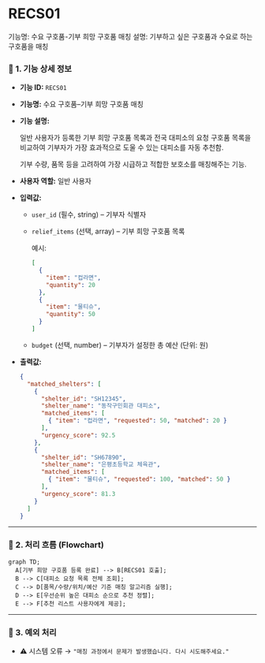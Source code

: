 # RECS01

기능명: 수요 구호품-기부 희망 구호품 매칭
설명: 기부하고 싶은 구호품과 수요로 하는 구호품을 매칭

### **📌 1. 기능 상세 정보**

- **기능 ID:** `RECS01`
- **기능명:** 수요 구호품–기부 희망 구호품 매칭
- **기능 설명:**
    
    일반 사용자가 등록한 기부 희망 구호품 목록과 전국 대피소의 요청 구호품 목록을 비교하여 기부자가 가장 효과적으로 도울 수 있는 대피소를 자동 추천함.
    
    기부 수량, 품목 등을 고려하여 가장 시급하고 적합한 보호소를 매칭해주는 기능.
    
- **사용자 역할:** 일반 사용자
- **입력값:**
    - `user_id` (필수, string) – 기부자 식별자
    - `relief_items` (선택, array) – 기부 희망 구호품 목록
        
        예시:
        
        ```json
        [
          {
            "item": "컵라면",
            "quantity": 20
          },
          {
            "item": "물티슈",
            "quantity": 50
          }
        ]
        
        ```
        
    - `budget` (선택, number) – 기부자가 설정한 총 예산 (단위: 원)
- **출력값:**
    
    ```json
    {
      "matched_shelters": [
        {
          "shelter_id": "SH12345",
          "shelter_name": "동작구민회관 대피소",
          "matched_items": [
            { "item": "컵라면", "requested": 50, "matched": 20 }
          ],
          "urgency_score": 92.5
        },
        {
          "shelter_id": "SH67890",
          "shelter_name": "은평초등학교 체육관",
          "matched_items": [
            { "item": "물티슈", "requested": 100, "matched": 50 }
          ],
          "urgency_score": 81.3
        }
      ]
    }
    
    ```
    

---

### **📌 2. 처리 흐름 (Flowchart)**

```mermaid
graph TD;
  A[기부 희망 구호품 등록 완료] --> B[RECS01 호출];
  B --> C[대피소 요청 목록 전체 조회];
  C --> D[품목/수량/위치/예산 기준 매칭 알고리즘 실행];
  D --> E[우선순위 높은 대피소 순으로 추천 정렬];
  E --> F[추천 리스트 사용자에게 제공];

```

---

### **📌 3. 예외 처리**

- ⚠️ 시스템 오류 → `"매칭 과정에서 문제가 발생했습니다. 다시 시도해주세요."`